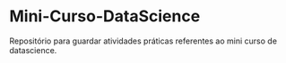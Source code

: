 # Mini-Curso-DataScience
Repositório para guardar atividades práticas referentes ao mini curso de datascience.
